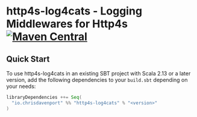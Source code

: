 # http4s-log4cats - Logging Middlewares for Http4s [![Maven Central](https://maven-badges.herokuapp.com/maven-central/io.chrisdavenport/http4s-log4cats_2.13/badge.svg)](https://maven-badges.herokuapp.com/maven-central/io.chrisdavenport/http4s-log4cats_2.13)

## Quick Start

To use http4s-log4cats in an existing SBT project with Scala 2.13 or a later version, add the following dependencies to your
`build.sbt` depending on your needs:

```scala
libraryDependencies ++= Seq(
  "io.chrisdavenport" %% "http4s-log4cats" % "<version>"
)
```